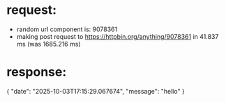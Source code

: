 # request:

 * random url component is: 9078361
 * making post request to https://httpbin.org/anything/9078361 in 41.837 ms (was 1685.216 ms)

# response:

{
    "date": "2025-10-03T17:15:29.067674",
    "message": "hello"
}
